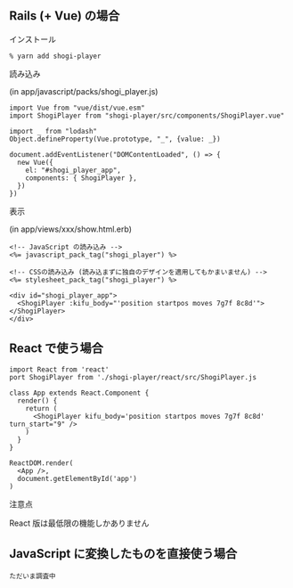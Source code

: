 ## Rails (+ Vue) の場合

インストール

    % yarn add shogi-player

読み込み

(in app/javascript/packs/shogi_player.js)

    import Vue from "vue/dist/vue.esm"
    import ShogiPlayer from "shogi-player/src/components/ShogiPlayer.vue"

    import _ from "lodash"
    Object.defineProperty(Vue.prototype, "_", {value: _})

    document.addEventListener("DOMContentLoaded", () => {
      new Vue({
        el: "#shogi_player_app",
        components: { ShogiPlayer },
      })
    })

表示

(in app/views/xxx/show.html.erb)

    <!-- JavaScript の読み込み -->
    <%= javascript_pack_tag("shogi_player") %>

    <!-- CSSの読み込み (読み込まずに独自のデザインを適用してもかまいません) -->
    <%= stylesheet_pack_tag("shogi_player") %>

    <div id="shogi_player_app">
      <ShogiPlayer :kifu_body="'position startpos moves 7g7f 8c8d'"></ShogiPlayer>
    </div>

## React で使う場合

    import React from 'react'
    port ShogiPlayer from './shogi-player/react/src/ShogiPlayer.js

    class App extends React.Component {
      render() {
        return (
          <ShogiPlayer kifu_body='position startpos moves 7g7f 8c8d' turn_start="9" />
        )
      }
    }

    ReactDOM.render(
      <App />,
      document.getElementById('app')
    )

<article class="message is-warning">
  <div class="message-header">
    <p>注意点</p>
  </div>
  <div class="message-body">
     React 版は最低限の機能しかありません
  </div>
</article>

## JavaScript に変換したものを直接使う場合

    ただいま調査中
